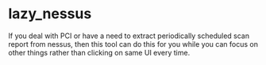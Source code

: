# lazy_nessus
If you deal with PCI or have a need to extract periodically scheduled scan report from nessus, then this tool can do this for you while you can focus on other things rather than clicking on same UI every time.
